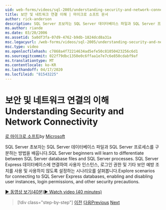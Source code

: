 ```yaml
---
uid: web-forms/videos/sql-2005/understanding-security-and-network-connectivity
title: 보안 및 네트워크 연결 이해 | 마이크로 소프트 문서
author: rick-anderson
description: SQL Server 초보자는 SQL Server 데이터베이스 파일과 SQL Server 프로세스를 구분하는 방법을 배웁니다. SQL Server E에 연결하기 위한 시나리오를 살펴보십시오...
ms.author: riande
ms.date: 03/20/2006
ms.assetid: 5a0df3fa-07d9-4762-b9db-1824dcd8a31a
msc.legacyurl: /web-forms/videos/sql-2005/understanding-security-and-network-connectivity
msc.type: video
ms.openlocfilehash: c7868a4f72214634ad5efe50c81050423256c6d1
ms.sourcegitcommit: 022f79dbc1350e0c6ffaa1e7e7c6e850cdabf9af
ms.translationtype: MT
ms.contentlocale: ko-KR
ms.lasthandoff: 04/17/2020
ms.locfileid: "81543225"
---
```

# <a name="understanding-security-and-network-connectivity"></a><span data-ttu-id="68c05-104">보안 및 네트워크 연결의 이해</span><span class="sxs-lookup"><span data-stu-id="68c05-104">Understanding Security and Network Connectivity</span></span>

<span data-ttu-id="68c05-105">[로 마이크로 소프트](https://github.com/microsoft)</span><span class="sxs-lookup"><span data-stu-id="68c05-105">by [Microsoft](https://github.com/microsoft)</span></span>

<span data-ttu-id="68c05-106">SQL Server 초보자는 SQL Server 데이터베이스 파일과 SQL Server 프로세스를 구분하는 방법을 배웁니다.</span><span class="sxs-lookup"><span data-stu-id="68c05-106">SQL Server beginners will learn to differentiate between SQL Server database files and SQL Server processes.</span></span> <span data-ttu-id="68c05-107">SQL Server Express 데이터베이스에 연결하여 사용자 인스턴스, 로그인 권한 및 기타 보안 예방 조치를 사용 및 사용하지 않도록 설정하는 시나리오를 살펴봅니다.</span><span class="sxs-lookup"><span data-stu-id="68c05-107">Explore scenarios for connecting to SQL Server Express databases, enabling and disabling user instances, login permissions, and other security precautions.</span></span>

[<span data-ttu-id="68c05-108">&#9654; 동영상 보기(40분)</span><span class="sxs-lookup"><span data-stu-id="68c05-108">&#9654; Watch video (40 minutes)</span></span>](https://channel9.msdn.com/Blogs/ASP-NET-Site-Videos/understanding-security-and-network-connectivity)

> [!div class="step-by-step"]
> <span data-ttu-id="68c05-109">[이전](more-structured-query-language.md)
> [다음](connecting-your-web-application-to-sql-server-2005-express-edition.md)</span><span class="sxs-lookup"><span data-stu-id="68c05-109">[Previous](more-structured-query-language.md)
[Next](connecting-your-web-application-to-sql-server-2005-express-edition.md)</span></span>
